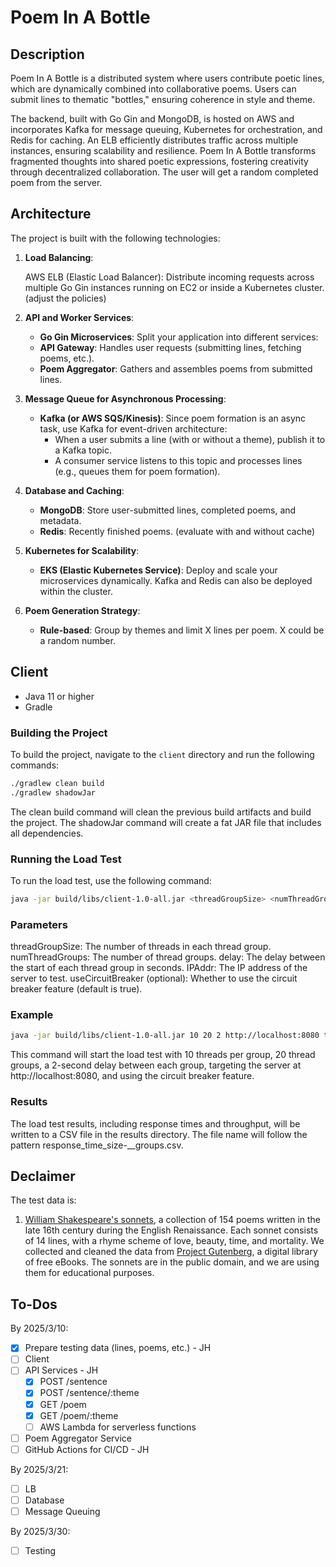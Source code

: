 # Poem In A Bottle
## Description
Poem In A Bottle is a distributed system where users contribute poetic lines, which are dynamically combined into collaborative poems. Users can submit lines to thematic "bottles," ensuring coherence in style and theme.

The backend, built with Go Gin and MongoDB, is hosted on AWS and incorporates Kafka for message queuing, Kubernetes for orchestration, and Redis for caching. An ELB efficiently distributes traffic across multiple instances, ensuring scalability and resilience. Poem In A Bottle transforms fragmented thoughts into shared poetic expressions, fostering creativity through decentralized collaboration. The user will get a random completed poem from the server. 
 
## Architecture
The project is built with the following technologies:
1. **Load Balancing**:

    AWS ELB (Elastic Load Balancer): Distribute incoming requests across multiple Go Gin instances running on EC2 or inside a Kubernetes cluster. (adjust the policies) 
 
2. **API and Worker Services**:

   - **Go Gin Microservices**: Split your application into different services: 
   - **API Gateway**: Handles user requests (submitting lines, fetching poems, etc.). 
   - **Poem Aggregator**: Gathers and assembles poems from submitted lines.

3. **Message Queue for Asynchronous Processing**:

   - **Kafka (or AWS SQS/Kinesis)**: Since poem formation is an async task, use Kafka for event-driven architecture: 
        - When a user submits a line (with or without a theme), publish it to a Kafka topic. 
        - A consumer service listens to this topic and processes lines (e.g., queues them for poem formation). 
 
4. **Database and Caching**:

   - **MongoDB**: Store user-submitted lines, completed poems, and metadata. 
   - **Redis**: Recently finished poems. (evaluate with and without cache)
 
5. **Kubernetes for Scalability**:

   - **EKS (Elastic Kubernetes Service)**: Deploy and scale your microservices dynamically. Kafka and Redis can also be deployed within the cluster. 
 
6. **Poem Generation Strategy**:

   - **Rule-based**: Group by themes and limit X lines per poem. X could be a random number.

## Client
- Java 11 or higher
- Gradle
  
### Building the Project

To build the project, navigate to the `client` directory and run the following commands:

```sh
./gradlew clean build
./gradlew shadowJar
```
The clean build command will clean the previous build artifacts and build the project. The shadowJar command will create a fat JAR file that includes all dependencies.

### Running the Load Test
To run the load test, use the following command:
```sh
java -jar build/libs/client-1.0-all.jar <threadGroupSize> <numThreadGroups> <delay> <IPAddr> [useCircuitBreaker]
```

### Parameters
threadGroupSize: The number of threads in each thread group.
numThreadGroups: The number of thread groups.
delay: The delay between the start of each thread group in seconds.
IPAddr: The IP address of the server to test.
useCircuitBreaker (optional): Whether to use the circuit breaker feature (default is true).

### Example
```sh
java -jar build/libs/client-1.0-all.jar 10 20 2 http://localhost:8080 true
```

This command will start the load test with 10 threads per group, 20 thread groups, a 2-second delay between each group, targeting the server at http://localhost:8080, and using the circuit breaker feature.

### Results
The load test results, including response times and throughput, will be written to a CSV file in the results directory. The file name will follow the pattern response_time_size-<threadGroupSize>_<numThreadGroups>_groups.csv.

## Declaimer
The test data is:

1. [William Shakespeare's sonnets](/resources/154_Sonnets_Shakespeare.txt), a collection of 154 poems written in the late 16th century during the English Renaissance. Each sonnet consists of 14 lines, with a rhyme scheme of love, beauty, time, and mortality. We collected and cleaned the data from [Project Gutenberg](https://www.gutenberg.org/ebooks/1041), a digital library of free eBooks. The sonnets are in the public domain, and we are using them for educational purposes.

## To-Dos
By 2025/3/10:
- [x] Prepare testing data (lines, poems, etc.) - JH
- [ ] Client
- [ ] API Services - JH
    - [x] POST /sentence
    - [x] POST /sentence/:theme
    - [x] GET /poem
    - [x] GET /poem/:theme
    - [ ] AWS Lambda for serverless functions
- [ ] Poem Aggregator Service
- [ ] GitHub Actions for CI/CD - JH

By 2025/3/21:
- [ ] LB
- [ ] Database
- [ ] Message Queuing

By 2025/3/30:
- [ ] Testing
